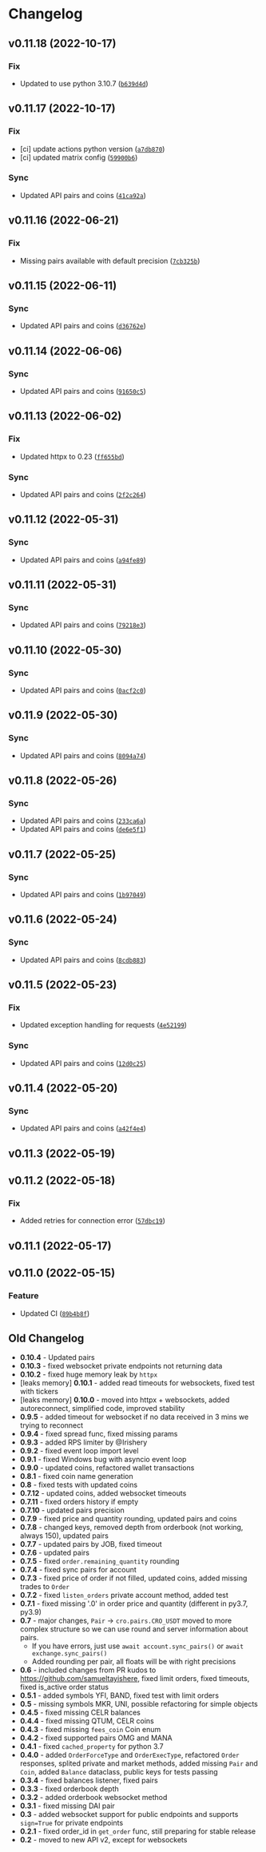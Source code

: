 # Changelog

<!--next-version-placeholder-->

## v0.11.18 (2022-10-17)
### Fix
* Updated to use python 3.10.7 ([`b639d4d`](https://github.com/goincrypto/cryptocom-exchange/commit/b639d4d8a0b6ac5dab52015e3a97315dd88a9d50))

## v0.11.17 (2022-10-17)
### Fix
* [ci] update actions python version ([`a7db870`](https://github.com/goincrypto/cryptocom-exchange/commit/a7db870c80791e9e08fe72f3df8ccf9253629bfa))
* [ci] updated matrix config ([`59900b6`](https://github.com/goincrypto/cryptocom-exchange/commit/59900b6502896a0dc5f985f45ca962f422acba8f))

### Sync
* Updated API pairs and coins ([`41ca92a`](https://github.com/goincrypto/cryptocom-exchange/commit/41ca92ad8ae16925ef87b0a0717aa0e0c255dcd0))

## v0.11.16 (2022-06-21)
### Fix
* Missing pairs available with default precision ([`7cb325b`](https://github.com/goincrypto/cryptocom-exchange/commit/7cb325b5914ac8b89092f27d8a98eace94809d22))

## v0.11.15 (2022-06-11)
### Sync
* Updated API pairs and coins ([`d36762e`](https://github.com/goincrypto/cryptocom-exchange/commit/d36762eb79c33972603d332473797ac4cfe815fa))

## v0.11.14 (2022-06-06)
### Sync
* Updated API pairs and coins ([`91650c5`](https://github.com/goincrypto/cryptocom-exchange/commit/91650c5dbce978c59e01a0a4fb2a89f3ed4303fc))

## v0.11.13 (2022-06-02)
### Fix
* Updated httpx to 0.23 ([`ff655bd`](https://github.com/goincrypto/cryptocom-exchange/commit/ff655bd6fc5e9b11f7a05a0c9d3e4beb306d4553))

### Sync
* Updated API pairs and coins ([`2f2c264`](https://github.com/goincrypto/cryptocom-exchange/commit/2f2c264c79702350493a4447fec9b107e92787b7))

## v0.11.12 (2022-05-31)
### Sync
* Updated API pairs and coins ([`a94fe89`](https://github.com/goincrypto/cryptocom-exchange/commit/a94fe89aa0cdee349c3dd52f53ca1947ba77e088))

## v0.11.11 (2022-05-31)
### Sync
* Updated API pairs and coins ([`79218e3`](https://github.com/goincrypto/cryptocom-exchange/commit/79218e342086115b1e59b156f1e615d2b1ecddb7))

## v0.11.10 (2022-05-30)
### Sync
* Updated API pairs and coins ([`0acf2c0`](https://github.com/goincrypto/cryptocom-exchange/commit/0acf2c00f0daca72f34b71a50da8414223734520))

## v0.11.9 (2022-05-30)
### Sync
* Updated API pairs and coins ([`8094a74`](https://github.com/goincrypto/cryptocom-exchange/commit/8094a74abd3c3ee3011949a00dc93f9918625124))

## v0.11.8 (2022-05-26)
### Sync
* Updated API pairs and coins ([`233ca6a`](https://github.com/goincrypto/cryptocom-exchange/commit/233ca6aa3c4d2b2883dc9da1322c53bdbf844bc8))
* Updated API pairs and coins ([`de6e5f1`](https://github.com/goincrypto/cryptocom-exchange/commit/de6e5f1b0d6f089a0ba831fed135dee6b7a1bb97))

## v0.11.7 (2022-05-25)
### Sync
* Updated API pairs and coins ([`1b97049`](https://github.com/goincrypto/cryptocom-exchange/commit/1b97049c8a51e19bc63508be3f277200a6112fc4))

## v0.11.6 (2022-05-24)
### Sync
* Updated API pairs and coins ([`8cdb883`](https://github.com/goincrypto/cryptocom-exchange/commit/8cdb883fee716bc137636065d32b7c59ad864c1f))

## v0.11.5 (2022-05-23)
### Fix
* Updated exception handling for requests ([`4e52199`](https://github.com/goincrypto/cryptocom-exchange/commit/4e52199a9f471c7880f855a26bf7cf7466be6148))

### Sync
* Updated API pairs and coins ([`12d0c25`](https://github.com/goincrypto/cryptocom-exchange/commit/12d0c250a0749cad92c58926b1a8ab22067cc506))

## v0.11.4 (2022-05-20)
### Sync
* Updated API pairs and coins ([`a42f4e4`](https://github.com/goincrypto/cryptocom-exchange/commit/a42f4e4501da11e8e79f890b0b69966741777a1a))

## v0.11.3 (2022-05-19)


## v0.11.2 (2022-05-18)
### Fix
* Added retries for connection error ([`57dbc19`](https://github.com/goincrypto/cryptocom-exchange/commit/57dbc19f8d2e558bafa6a0aabf7b39e3d005e0bb))

## v0.11.1 (2022-05-17)


## v0.11.0 (2022-05-15)
### Feature
* Updated CI ([`89b4b8f`](https://github.com/goincrypto/cryptocom-exchange/commit/89b4b8fedfff8b74fed4d72a35a0f25c319680aa))

## Old Changelog
- **0.10.4** - Updated pairs
- **0.10.3** - fixed websocket private endpoints not returning data
- **0.10.2** - fixed huge memory leak by `httpx`
- [leaks memory] **0.10.1** - added read timeouts for websockets, fixed test with tickers
- [leaks memory] **0.10.0** - moved into httpx + websockets, added autoreconnect, simplified code, improved stability
- **0.9.5** - added timeout for websocket if no data received in 3 mins we trying to reconnect
- **0.9.4** - fixed spread func, fixed missing params
- **0.9.3** - added RPS limiter by @Irishery
- **0.9.2** - fixed event loop import level
- **0.9.1** - fixed Windows bug with asyncio event loop
- **0.9.0** - updated coins, refactored wallet transactions
- **0.8.1** - fixed coin name generation
- **0.8** - fixed tests with updated coins
- **0.7.12** - updated coins, added websocket timeouts
- **0.7.11** - fixed orders history if empty
- **0.7.10** - updated pairs precision
- **0.7.9** - fixed price and quantity rounding, updated pairs and coins
- **0.7.8** - changed keys, removed depth from orderbook (not working, always 150), updated pairs
- **0.7.7** - updated pairs by JOB, fixed timeout
- **0.7.6** - updated pairs
- **0.7.5** - fixed `order.remaining_quantity` rounding
- **0.7.4** - fixed sync pairs for account
- **0.7.3** - fixed price of order if not filled, updated coins, added missing trades to `Order`
- **0.7.2** - fixed `listen_orders` private account method, added test
- **0.7.1** - fixed missing '.0' in order price and quantity (different in py3.7, py3.9)
- **0.7** - major changes, `Pair` -> `cro.pairs.CRO_USDT` moved to more complex structure so we can use round and server information about pairs.
    - If you have errors, just use `await account.sync_pairs()` or `await exchange.sync_pairs()`
    - Added rounding per pair, all floats will be with right precisions
- **0.6** - included changes from PR kudos to https://github.com/samueltayishere, fixed limit orders, fixed timeouts, fixed is_active order status
- **0.5.1** - added symbols YFI, BAND, fixed test with limit orders
- **0.5** - missing symbols MKR, UNI, possible refactoring for simple objects
- **0.4.5** - fixed missing CELR balances
- **0.4.4** - fixed missing QTUM, CELR coins
- **0.4.3** - fixed missing `fees_coin` Coin enum
- **0.4.2** - fixed supported pairs OMG and MANA
- **0.4.1** - fixed `cached_property` for python 3.7
- **0.4.0** - added `OrderForceType` and `OrderExecType`, refactored `Order` responses, splited private and market methods, added missing `Pair` and `Coin`, added `Balance` dataclass, public
keys for tests passing
- **0.3.4** - fixed balances listener, fixed pairs
- **0.3.3** - fixed orderbook depth
- **0.3.2** - added orderbook websocket method
- **0.3.1** - fixed missing DAI pair
- **0.3** - added websocket support for public endpoints and supports `sign=True` for private endpoints
- **0.2.1** - fixed order_id in `get_order` func, still preparing for stable release
- **0.2** - moved to new API v2, except for websockets
